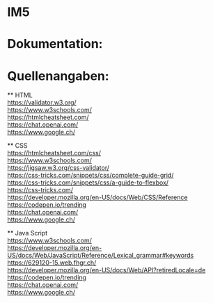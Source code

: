 # IM5
 # Dokumentation:


 
 
 
 
 
 # Quellenangaben:

 ** HTML
 <br>
 https://validator.w3.org/
 <br>
 https://www.w3schools.com/
 <br>
 https://htmlcheatsheet.com/
 <br>
 https://chat.openai.com/
 <br>
 https://www.google.ch/
 <br>

** CSS
 <br>
 https://htmlcheatsheet.com/css/
 <br>
 https://www.w3schools.com/
 <br>
 https://jigsaw.w3.org/css-validator/
 <br>
 https://css-tricks.com/snippets/css/complete-guide-grid/
 <br>
 https://css-tricks.com/snippets/css/a-guide-to-flexbox/
 <br>
 https://css-tricks.com/
 <br>
 https://developer.mozilla.org/en-US/docs/Web/CSS/Reference
 <br>
 https://codepen.io/trending
 <br>
 https://chat.openai.com/
 <br>
 https://www.google.ch/
 <br>

** Java Script
 <br>
 https://www.w3schools.com/
 <br>
 https://developer.mozilla.org/en-US/docs/Web/JavaScript/Reference/Lexical_grammar#keywords
 <br>
 https://629120-15.web.fhgr.ch/
 <br>
 https://developer.mozilla.org/en-US/docs/Web/API?retiredLocale=de
 <br>
 https://codepen.io/trending
 <br>
 https://chat.openai.com/
 <br>
 https://www.google.ch/
 <br>


